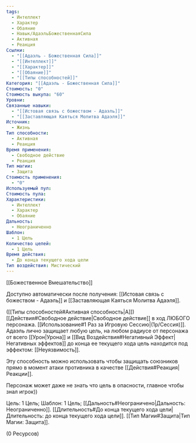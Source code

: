 ```yaml
---
tags:
  - Интеллект
  - Характер
  - Обаяние
  - Навык/АдаэльБожественнаяСила
  - Активная
  - Реакция
Ссылки:
  - "[[Адаэль - Божественная Сила]]"
  - "[[Интеллект]]"
  - "[[Характер]]"
  - "[[Обаяние]]"
  - "[[Типы способностей]]"
Категория: "[[Адаэль - Божественная Сила]]"
Стоимость: "0"
Стоимость выкупа: "60"
Уровни: 
Связанные навыки:
  - "[[Истовая связь с божеством - Адаэль]]"
  - "[[Заставляющая Каяться Молитва Адаэля]]"
Источник:
  - Жизнь
Тип способности:
  - Активная
  - Реакция
Время применения:
  - Свободное действие
  - Реакция
Тип магии:
  - Защита
Стоимость применения:
  - "0"
Используемый пул: 
Стоимость пула: 
Характеристики:
  - Интеллект
  - Характер
  - Обаяние
Дальность:
  - Неограниченно
Шаблон:
  - 1 Цель
Количество целей:
  - 1 Цель
Время действия:
  - До конца текущего хода цели
Тип воздействия: Мистический
---
```

[[Божественное Вмешательство]]

Доступно автоматически после получения: [[Истовая связь с божеством - Адаэль]] и [[Заставляющая Каяться Молитва Адаэля]].

([[Типы способностей#Активная способность|А]]) [[Действия#Свободное действие|Свободное действие]] в ход ЛЮБОГО персонажа. [[Использование#1 Раз за Игровую Сессию|(1р/Сессия)]]. Адаэль лично защищает любую цель, на любом радиусе от персонажа от всего [[Урон|Урона]] и [[Вид Воздействия#Негативный Эффект|Негативных эффектов]] до конца ее текущего хода цель находится под эффектом: [[Неуязвимость]]. 

Эту способность можно использовать чтобы защищать союзников прямо в момент атаки противника в качестве [[Действия#Реакция|Реакции]].

Персонаж может даже не знать что цель в опасности, главное чтобы знал игрок))

Цель: 1 Цель; Шаблон: 1 Цель; [[Дальность#Неограничено|Дальность: Неограниченно]]. [[Длительность#До конца текущего хода цели|Длительность: до конца текущего хода цели]].  [[Тип Магии#Защита|Тип Магии: Защита]].

(0 Ресурсов)
